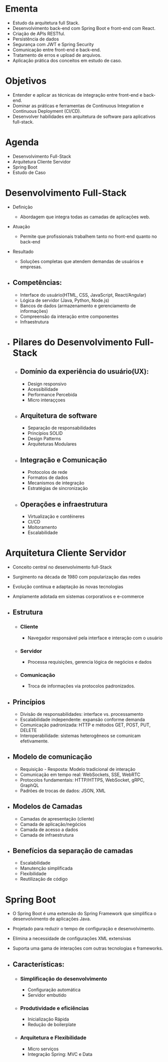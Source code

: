 # Ementa

- Estudo da arquitetura full Stack.
- Desenvolvimento back-end com Spring Boot e front-end com React.
- Criação de APIs RESTful.
- Persistência de dados
- Segurança com JWT e Spring Security
- Comunicação entre front-end e back-end.
- Tratamento de erros e upload de arquivos.
- Aplicação prática dos conceitos em estudo de caso.

# Objetivos

- Entender e aplicar as técnicas de integração entre front-end e back-end.
- Dominar as práticas e ferramentas de Continuous Integration e Continuous Deployment (CI/CD).
- Desenvolver habilidades em arquitetura de software para aplicativos full-stack.

# Agenda

- Desenvolvimento Full-Stack
- Arquitetura Cliente Servidor
- Spring Boot
- Estudo de Caso

# Desenvolvimento Full-Stack

- Definição
	- Abordagem que integra todas as camadas de aplicações web.
- Atuação
	- Permite que profissionais trabalhem tanto no front-end quanto no back-end
- Resultado
	- Soluções completas que atendem demandas de usuários e empresas.

- ## Competências:
	- Interface do usuário(HTML, CSS, JavaScript, React/Angular)
	- Lógica de servidor (Java, Python, Node.js)
	- Bancos de dados (armazenamento e gerenciamento de informações)
	- Compreensão da interação entre componentes
	- Infraestrutura

- # Pilares do Desenvolvimento Full-Stack

	- ## Domínio da experiência do usuário(UX):
		- Design responsivo
		- Acessibilidade
		- Performance Percebida
		- Micro interaççoes

	- ## Arquitetura de software
		- Separação de responsabilidades
		- Princípios SOLID
		- Design Patterns
		- Arquiteturas Modulares

	- ## Integração e Comunicação
		- Protocolos de rede
		- Formatos de dados
		- Mecanismos de integração
		- Estratégias de sincronização

	- ## Operações e infraestrutura
		- Virtualização e contêineres
		- CI/CD
		- Moitoramento
		- Escalabilidade

# Arquitetura Cliente Servidor

- Conceito central no desenvolvimento full-Stack
- Surgimento na década de 1980 com popularização das redes
- Evolução contínua e adaptação às novas tecnologias
- Amplamente adotada em sistemas corporativos e e-commerce

- ## Estrutura
	- ### Cliente
		- Navegador responsável pela interface e interação com o usuário
	- ### Servidor
		- Processa requisições, gerencia lógica de negócios e dados
	- ### Comunicação
		- Troca de informações via protocolos padronizados.

- ## Princípios
	- Divisão de responsabilidades: interface vs. processamento
	- Escalabilidade independente: expansão conforme demanda
	- Comunicação padronizada: HTTP e métodos GET, POST, PUT, DELETE
	- Interoperabilidade: sistemas heterogêneos se comunicam efetivamente.

- ## Modelo de comunicação
	- Requisição - Resposta:  Modelo tradicional de interação
	- Comunicação em tempo real: WebSockets, SSE, WebRTC
	- Protocolos fundamentais: HTTP/HTTPS, WebSocket, gRPC, GraphQL
	- Padrões de trocas de dados: JSON, XML

- ## Modelos de Camadas
	- Camadas de apresentação (cliente)
	- Camada de aplicação/negócios
	- Camada de acesso a dados
	- Camada de infraestrutura

- ## Benefícios da separação de camadas
	- Escalabilidade
	- Manutenção simplificada
	- Flexibilidade
	- Reutilização de código

# Spring Boot

- O Spring Boot é uma extensão do Spring Framework que simplifica o desenvolvimento de aplicações Java.
- Projetado para reduzir o tempo de configuração e desenvolvimento.
- Elimina a necessidade de configurações XML extensivas
- Suporta uma gama de interações com outras tecnologias e frameworks.


- ## Características:
	- ### Simplificação do desenvolvimento
		- Configuração automática
		- Servidor embutido
	- ### Produtividade e eficiências
		- Inicialização Rápida
		- Redução de boilerplate
	- ### Arquitetura e Flexibilidade
		- Micro serviços
		- Integração Spring: MVC e Data